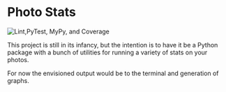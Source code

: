 # Photo Stats

![Lint,PyTest, MyPy, and Coverage](https://github.com/djotaku/photo_stats/workflows/Lint,PyTest,%20MyPy,%20and%20Coverage/badge.svg)

This project is still in its infancy, but the intention is to have it be a Python package with a bunch of utilities 
for running a variety of stats on your photos.

For now the envisioned output would be to the terminal and generation of graphs. 